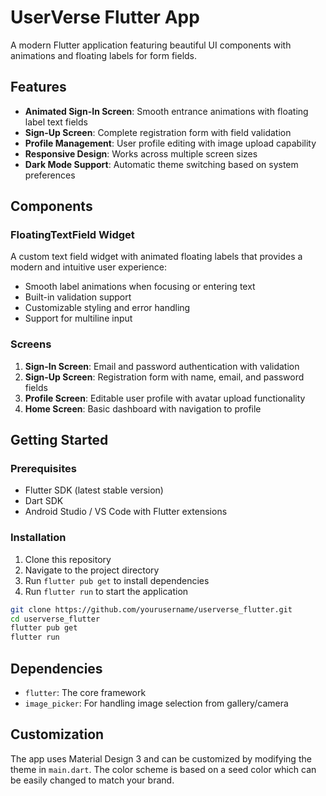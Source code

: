# UserVerse Flutter App

A modern Flutter application featuring beautiful UI components with animations and floating labels for form fields.

## Features

- **Animated Sign-In Screen**: Smooth entrance animations with floating label text fields
- **Sign-Up Screen**: Complete registration form with field validation
- **Profile Management**: User profile editing with image upload capability
- **Responsive Design**: Works across multiple screen sizes
- **Dark Mode Support**: Automatic theme switching based on system preferences

## Components

### FloatingTextField Widget

A custom text field widget with animated floating labels that provides a modern and intuitive user experience:

- Smooth label animations when focusing or entering text
- Built-in validation support
- Customizable styling and error handling
- Support for multiline input

### Screens

1. **Sign-In Screen**: Email and password authentication with validation
2. **Sign-Up Screen**: Registration form with name, email, and password fields
3. **Profile Screen**: Editable user profile with avatar upload functionality
4. **Home Screen**: Basic dashboard with navigation to profile

## Getting Started

### Prerequisites

- Flutter SDK (latest stable version)
- Dart SDK
- Android Studio / VS Code with Flutter extensions

### Installation

1. Clone this repository
2. Navigate to the project directory
3. Run `flutter pub get` to install dependencies
4. Run `flutter run` to start the application

```bash
git clone https://github.com/yourusername/userverse_flutter.git
cd userverse_flutter
flutter pub get
flutter run
```

## Dependencies

- `flutter`: The core framework
- `image_picker`: For handling image selection from gallery/camera

## Customization

The app uses Material Design 3 and can be customized by modifying the theme in `main.dart`. The color scheme is based on a seed color which can be easily changed to match your brand. 